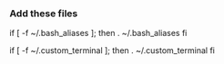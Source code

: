 ### Add these files 

if [ -f ~/.bash_aliases ]; then
    . ~/.bash_aliases
fi


if [ -f ~/.custom_terminal ]; then
    . ~/.custom_terminal
fi
